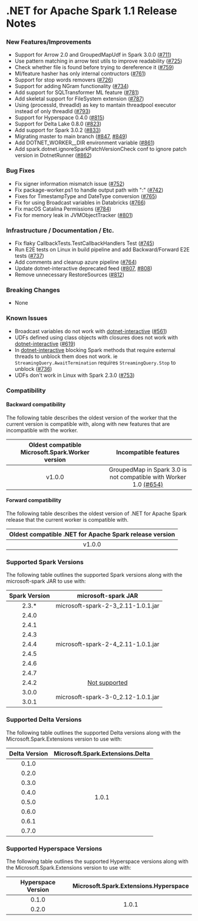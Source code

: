 # .NET for Apache Spark 1.1 Release Notes

### New Features/Improvements

* Support for Arrow 2.0 and GroupedMapUdf in Spark 3.0.0 ([#711](https://github.com/dotnet/spark/pull/711))
* Use pattern matching in arrow test utils to improve readability ([#725](https://github.com/dotnet/spark/pull/725))
* Check whether file is found before trying to dereference it ([#759](https://github.com/dotnet/spark/pull/759))
* Ml/feature hasher has only internal contructors ([#761](https://github.com/dotnet/spark/pull/761))
* Support for stop words removers ([#726](https://github.com/dotnet/spark/pull/726))
* Support for adding NGram functionality ([#734](https://github.com/dotnet/spark/pull/734))
* Add support for SQLTransformer ML feature ([#781](https://github.com/dotnet/spark/pull/781))
* Add skeletal support for FileSystem extension ([#787](https://github.com/dotnet/spark/pull/787))
* Using (processId, threadId) as key to mantain threadpool executor instead of only threadId ([#793](https://github.com/dotnet/spark/pull/793))
* Support for Hyperspace 0.4.0 ([#815](https://github.com/dotnet/spark/pull/815))
* Support for Delta Lake 0.8.0 ([#823](https://github.com/dotnet/spark/pull/823))
* Add support for Spark 3.0.2 ([#833](https://github.com/dotnet/spark/pull/833))
* Migrating master to main branch ([#847](https://github.com/dotnet/spark/pull/847), [#849](https://github.com/dotnet/spark/pull/849))
* Add DOTNET_WORKER_<ver>_DIR environment variable ([#861](https://github.com/dotnet/spark/pull/861))
* Add spark.dotnet.ignoreSparkPatchVersionCheck conf to ignore patch version in DotnetRunner ([#862](https://github.com/dotnet/spark/pull/862))

### Bug Fixes

* Fix signer information mismatch issue ([#752](https://github.com/dotnet/spark/pull/752))
* Fix package-worker.ps1 to handle output path with ":" ([#742](https://github.com/dotnet/spark/pull/742))
* Fixes for TimestampType and DateType conversion ([#765](https://github.com/dotnet/spark/pull/765))
* Fix for using Broadcast variables in Databricks ([#766](https://github.com/dotnet/spark/pull/766))
* Fix macOS Catalina Permissions ([#784](https://github.com/dotnet/spark/pull/784))
* Fix for memory leak in JVMObjectTracker ([#801](https://github.com/dotnet/spark/pull/801))

### Infrastructure / Documentation / Etc.

* Fix flaky CallbackTests.TestCallbackHandlers Test ([#745](https://github.com/dotnet/spark/pull/745))
* Run E2E tests on Linux in build pipeline and add Backward/Forward E2E tests ([#737](https://github.com/dotnet/spark/pull/737))
* Add comments and cleanup azure pipeline ([#764](https://github.com/dotnet/spark/pull/764))
* Update dotnet-interactive deprecated feed ([#807](https://github.com/dotnet/spark/pull/807), [#808](https://github.com/dotnet/spark/pull/808))
* Remove unnecessary RestoreSources ([#812](https://github.com/dotnet/spark/pull/812))

### Breaking Changes

* None

### Known Issues

* Broadcast variables do not work with [dotnet-interactive](https://github.com/dotnet/interactive) ([#561](https://github.com/dotnet/spark/pull/561))
* UDFs defined using class objects with closures does not work with [dotnet-interactive](https://github.com/dotnet/interactive) ([#619](https://github.com/dotnet/spark/pull/619))
* In [dotnet-interactive](https://github.com/dotnet/interactive) blocking Spark methods that require external threads to unblock them does not work. ie `StreamingQuery.AwaitTermination` requires `StreamingQuery.Stop` to unblock ([#736](https://github.com/dotnet/spark/pull/736))
* UDFs don't work in Linux with Spark 2.3.0 ([#753](https://github.com/dotnet/spark/issues/753))

### Compatibility

#### Backward compatibility

The following table describes the oldest version of the worker that the current version is compatible with, along with new features that are incompatible with the worker.

<table>
    <thead>
        <tr>
            <th>Oldest compatible Microsoft.Spark.Worker version</th>
            <th>Incompatible features</th>
        </tr>
    </thead>
    <tbody align="center">
        <tr>
            <td>v1.0.0</td>
            <td>GroupedMap in Spark 3.0 is not compatible with Worker 1.0 <a href="https://github.com/dotnet/spark/pull/654">(#654)</a></td>
        </tr>
    </tbody>
</table>

#### Forward compatibility

The following table describes the oldest version of .NET for Apache Spark release that the current worker is compatible with.

<table>
    <thead>
        <tr>
            <th>Oldest compatible .NET for Apache Spark release version</th>
        </tr>
    </thead>
    <tbody align="center">
        <tr>
            <td>v1.0.0</td>
        </tr>
    </tbody>
</table>

### Supported Spark Versions

The following table outlines the supported Spark versions along with the microsoft-spark JAR to use with:

<table>
    <thead>
        <tr>
            <th>Spark Version</th>
            <th>microsoft-spark JAR</th>
        </tr>
    </thead>
    <tbody align="center">
        <tr>
            <td>2.3.*</td>
            <td>microsoft-spark-2-3_2.11-1.0.1.jar</td>
        </tr>
        <tr>
            <td>2.4.0</td>
            <td rowspan=7>microsoft-spark-2-4_2.11-1.0.1.jar</td>
        </tr>
        <tr>
            <td>2.4.1</td>
        </tr>
        <tr>
            <td>2.4.3</td>
        </tr>
        <tr>
            <td>2.4.4</td>
        </tr>
        <tr>
            <td>2.4.5</td>
        </tr>
        <tr>
            <td>2.4.6</td>
        </tr>
        <tr>
            <td>2.4.7</td>
        </tr>
        <tr>
            <td>2.4.2</td>
            <td><a href="https://github.com/dotnet/spark/issues/60">Not supported</a></td>
        </tr>
        <tr>
            <td>3.0.0</td>
            <td rowspan=2>microsoft-spark-3-0_2.12-1.0.1.jar</td>
        </tr>
        <tr>
            <td>3.0.1</td>
        </tr>
    </tbody>
</table>

### Supported Delta Versions

The following table outlines the supported Delta versions along with the Microsoft.Spark.Extensions version to use with:

<table>
    <thead>
        <tr>
            <th>Delta Version</th>
            <th>Microsoft.Spark.Extensions.Delta</th>
        </tr>
    </thead>
    <tbody align="center">
        <tr>
            <td>0.1.0</td>
            <td rowspan=8>1.0.1</td>
        </tr>
        <tr>
            <td>0.2.0</td>
        </tr>
        <tr>
            <td>0.3.0</td>
        </tr>
        <tr>
            <td>0.4.0</td>
        </tr>
        <tr>
            <td>0.5.0</td>
        </tr>
        <tr>
            <td>0.6.0</td>
        </tr>
        <tr>
            <td>0.6.1</td>
        </tr>
        <tr>
            <td>0.7.0</td>
        </tr>
    </tbody>
</table>

### Supported Hyperspace Versions

The following table outlines the supported Hyperspace versions along with the Microsoft.Spark.Extensions version to use with:

<table>
    <thead>
        <tr>
            <th>Hyperspace Version</th>
            <th>Microsoft.Spark.Extensions.Hyperspace</th>
        </tr>
    </thead>
    <tbody align="center">
        <tr>
            <td>0.1.0</td>
            <td rowspan=2>1.0.1</td>
        </tr>
        <tr>
            <td>0.2.0</td>
        </tr>
    </tbody>
</table>
